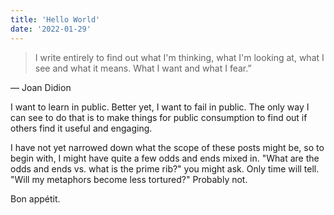 ```yaml
---
title: 'Hello World'
date: '2022-01-29'
---
```


> I write entirely to find out what I'm thinking, what I'm looking at, what I see and what it means. What I want and what I fear.”

— Joan Didion

I want to learn in public. Better yet, I want to fail in public. The only way I can see to do that is to make things for public consumption to find out if others find it useful and engaging.

I have not yet narrowed down what the scope of these posts might be, so to begin with, I might have quite a few odds and ends mixed in. "What are the odds and ends vs. what is the prime rib?" you might ask. Only time will tell. "Will my metaphors become less tortured?" Probably not.

Bon appétit.